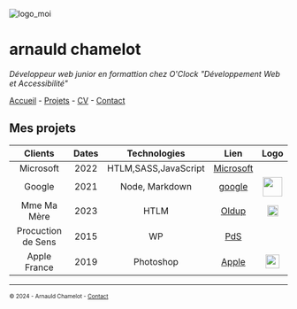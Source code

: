 ![logo_moi](https://fastly.picsum.photos/id/1005/800/300.jpg?hmac=LcHrvqq-CpNZxTg2JWPaRp-GL6HuOx6eBSkMQ67HpF8 "mon_image")
# arnauld chamelot

*Développeur web junior en formattion chez O'Clock "Développement Web et Accessibilité"*

[Accueil](https://github.com/arnauldchamelot/S01E11_atelier_recap/blob/main/README.md "page acceuil") - [Projets](https://github.com/arnauldchamelot/S01E11_atelier_recap/blob/main/Projets.md "page projets") - [CV](https://github.com/arnauldchamelot/S01E11_atelier_recap/blob/main/CV.md "page CV") - [Contact](https://github.com/arnauldchamelot/S01E11_atelier_recap/blob/main/contact.md "page contact")

## Mes projets

| Clients       | Dates           | Technologies  |Lien  |Logo |
| :-----------: |:-------------:| :----:| :----:| :----:|
| Microsoft      | 2022 | HTLM,SASS,JavaScript | [Microsoft](https://www.microsoft.com "Site Microsoft")|<img src="https://fr.wikipedia.org/wiki/Fichier:Microsoft_logo.jpg" width="15"/></img>
| Google      | 2021      |   Node, Markdown |[google](https://www.google.com "Site Google")|<img src="https://productiondesens.com/wp-content/uploads/2023/09/logo-business-thumbnail.png" width="35"/></img>
| Mme Ma Mère | 2023      |    HTLM | [Oldup](https://www.oldup.fr/ "Site Old Up")|<img src="https://mouvement-europeen.eu/wp-content/uploads/2018/02/logo-oldup.png" width="20"/></img>
| Procuction de Sens | 2015      |   WP | [PdS](https://www.productiondesens.com.fr/ "Site Production de Sens")|<img src="https://productiondesens.com/wp-content/uploads/2017/03/fav114.jpg" width="15"/></img>
| Apple France | 2019      |  Photoshop | [Apple](https://www.apple.fr.fr/ "Site Production de Sens")|<img src="https://productiondesens.com/wp-content/uploads/2022/08/apple-logo-arcenciel-71.png" width="25"/></img>

___

<font size="1,5pt">© 2024 - Arnauld Chamelot - [Contact](https://github.com/arnauldchamelot/S01E11_atelier_recap/blob/main/contact.md "page contact")</font>

